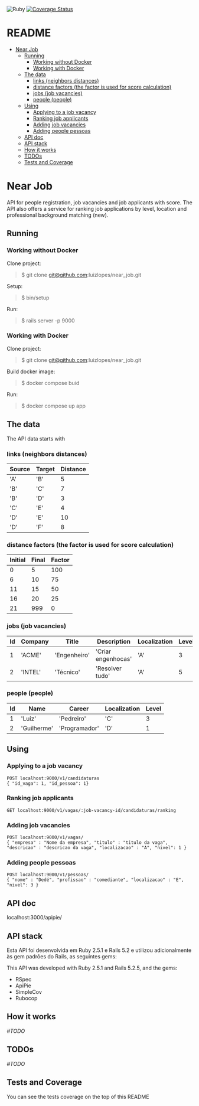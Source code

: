 ![Ruby](https://github.com/luizlopes/near_job/workflows/Ruby/badge.svg)
[![Coverage Status](https://coveralls.io/repos/github/luizlopes/near_job/badge.svg?branch=master)](https://coveralls.io/github/luizlopes/near_job?branch=master)

# README

- [Near Job](#near-job)
  * [Running](#running)
    + [Working without Docker](#working-without-docker)
    + [Working with Docker](#working-with-docker)
  * [The data](#the-data)
    + [links (neighbors distances)](#links--neighbors-distances-)
    + [distance factors (the factor is used for score calculation)](#distance-factors--the-factor-is-used-for-score-calculation-)
    + [jobs (job vacancies)](#jobs--job-vacancies-)
    + [people (people)](#people--people-)
  * [Using](#using)
    + [Applying to a job vacancy](#applying-to-a-job-vacancy)
    + [Ranking job applicants](#ranking-job-applicants)
    + [Adding job vacancies](#adding-job-vacancies)
    + [Adding people pessoas](#adding-people-pessoas)
  * [API doc](#api-doc)
  * [API stack](#api-stack)
  * [How it works](#how-it-works)
  * [TODOs](#todos)
  * [Tests and Coverage](#tests-and-coverage)

# Near Job
API for people registration, job vacancies and job applicants with score. The API also offers a service for ranking job applications by level, location and professional background matching (new).

## Running
### Working without Docker

Clone project:
> $ git clone git@github.com:luizlopes/near_job.git

Setup:
> $ bin/setup

Run:
> $ rails server -p 9000

### Working with Docker

Clone project:
> $ git clone git@github.com:luizlopes/near_job.git

Build docker image:
> $ docker compose buid

Run:
> $ docker compose up app

## The data

The API data starts with

### links (neighbors distances)

| Source  | Target | Distance |
| ------- | ------ | -------- |
| 'A'     | 'B'    | 5        |
| 'B'     | 'C'    | 7        |
| 'B'     | 'D'    | 3        |
| 'C'     | 'E'    | 4        |
| 'D'     | 'E'    | 10       |
| 'D'     | 'F'    | 8        |


### distance factors (the factor is used for score calculation)

| Initial | Final | Factor |
| ------- | ----- | ------ |
| 0       | 5     | 100    |
| 6       | 10    | 75     |
| 11      | 15    | 50     |
| 16      | 20    | 25     |
| 21      | 999   | 0      |


### jobs (job vacancies)

| Id | Company | Title        | Description       | Localization | Level |
| -- | ------- | ------------ | ----------------- | ------------ | ----- |
| 1  | 'ACME'  | 'Engenheiro' | 'Criar engenhocas'| 'A'          | 3     |
| 2  | 'INTEL' | 'Técnico'    | 'Resolver tudo'   | 'A'          | 5     |


### people (people)

| Id | Name        | Career        | Localization | Level |
| -- | ----------- | ------------- | ------------ | ----- |
| 1  | 'Luiz'      | 'Pedreiro'    | 'C'          | 3     |
| 2  | 'Guilherme' | 'Programador' | 'D'          | 1     |


## Using

### Applying to a job vacancy

```
POST localhost:9000/v1/candidaturas
{ "id_vaga": 1, "id_pessoa": 1}
```

### Ranking job applicants 

```
GET localhost:9000/v1/vagas/:job-vacancy-id/candidaturas/ranking
```

### Adding job vacancies

```
POST localhost:9000/v1/vagas/
{ "empresa" : "Nome da empresa", "titulo" : "titulo da vaga", "descricao" : "descricao da vaga", "localizacao" : "A", "nivel": 1 }
```

### Adding people pessoas

```
POST localhost:9000/v1/pessoas/
{ "nome" : "Dedé", "profissao" : "comediante", "localizacao" : "E", "nivel": 3 }
````

## API doc

localhost:3000/apipie/

## API stack

Esta API foi desenvolvida em Ruby 2.5.1 e Rails 5.2 e utilizou adicionalmente às gem padrões do Rails, as seguintes gems:

This API was developed with Ruby 2.5.1 and Rails 5.2.5, and the gems:

* RSpec
* ApiPie
* SimpleCov
* Rubocop

## How it works

  *#TODO*

## TODOs
  *#TODO*

## Tests and Coverage

You can see the tests coverage on the top of this README
